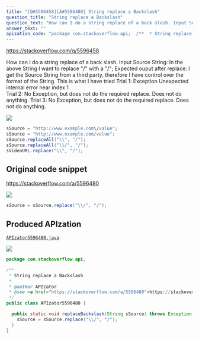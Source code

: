 ```yaml
---
title: "[Q#5596458][A#5596480] String replace a Backslash"
question_title: "String replace a Backslash"
question_text: "How can I do a string replace of a back slash. Input Source String: In the above String I want to replace \"\\/\" with a \"/\"; Expected ouput after replace: I get the Source String from a third party, therefore I have control over the format of the String. This is what I have tried Trial 1: Exception Unexpected internal error near index 1 \\ Trial 2: No Exception, but does not do the required replace. Does not do anything. Trial 3: No Exception, but does not do the required replace. Does not do anything."
answer_text: ""
apization_code: "package com.stackoverflow.api;  /**  * String replace a Backslash  *  * @author APIzator  * @see <a href=\"https://stackoverflow.com/a/5596480\">https://stackoverflow.com/a/5596480</a>  */ public class APIzator5596480 {    public static void replaceBackslash(String sSource) throws Exception {     sSource = sSource.replace(\"\\\\/\", \"/\");   } }"
---
```


https://stackoverflow.com/q/5596458

How can I do a string replace of a back slash.
Input Source String:
In the above String I want to replace &quot;\/&quot; with a &quot;/&quot;;
Expected ouput after replace:
I get the Source String from a third party, therefore I have control over the format of the String.
This is what I have tried
Trial 1:
Exception
Unexpected internal error near index 1
\
Trial 2:
No Exception, but does not do the required replace. Does not do anything.
Trial 3:
No Exception, but does not do the required replace. Does not do anything.


<div class="code-logo"><img src="/stackoverflow.png" /></div>

```java
sSource = "http://www.example.com\/value";
sSource = "http://www.example.com/value";
sSource.replaceAll("\\", "/");
sSource.replaceAll("\\/", "/");
sVideoURL.replace("\\", "/");
```


## Original code snippet

https://stackoverflow.com/a/5596480



<div class="code-logo"><img src="/stackoverflow.png" /></div>

```java
sSource = sSource.replace("\\/", "/");
```

## Produced APIzation

[`APIzator5596480.java`](https://github.com/pasqualesalza/apization-temp-data/raw/master/search/APIzator5596480.java)

<div class="code-logo"><img src="/apizator.png" /></div>

```java
package com.stackoverflow.api;

/**
 * String replace a Backslash
 *
 * @author APIzator
 * @see <a href="https://stackoverflow.com/a/5596480">https://stackoverflow.com/a/5596480</a>
 */
public class APIzator5596480 {

  public static void replaceBackslash(String sSource) throws Exception {
    sSource = sSource.replace("\\/", "/");
  }
}

```